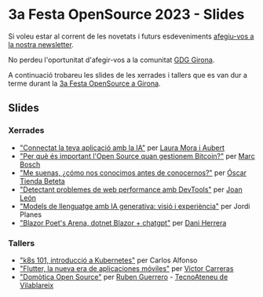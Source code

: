 # 3a Festa OpenSource 2023 - Slides

Si voleu estar al corrent de les novetats i futurs esdeveniments [afegiu-vos a la nostra newsletter](https://geekscat.us2.list-manage.com/subscribe/post?u=04c7e5f2cdec77b33da4fb17e&id=c91e51c76c).

No perdeu l'oportunitat d'afegir-vos a la comunitat [GDG Girona](https://gdg.community.dev/gdg-girona/).

A continuació trobareu les slides de les xerrades i tallers que es van dur a terme durant la <a href="https://hacktoberfest.geeks.cat" target="_blank">3a Festa OpenSource a Girona</a>.

## Slides

### Xerrades
- <a taget="_blank" href="slides/2023_10_21-hacktoberfest_girona.pdf">"Connectat la teva aplicació amb la IA"</a> per [Laura Mora i Aubert](https://twitter.com/blackhold_)
- <a taget="_blank" href="slides/Presentació Hacktoberfest - Bitcoin i Open Source.pdf">"Per què és important l'Open Source quan gestionem Bitcoin?"</a> per [Marc Bosch](https://twitter.com/akakush0)
- <a taget="_blank" href="https://slides.com/oscartiendabeteta/me_suenas">"Me suenas, ¿cómo nos conocimos antes de conocernos?"</a> per [Óscar Tienda Beteta](https://twitter.com/DataOskar)
- <a taget="_blank" href="https://slides.com/joanleon/webperf-devtools-devfest-2023/">"Detectant problemes de web performance amb DevTools"</a> per [Joan León](https://twitter.com/nucliweb)
- <a taget="_blank" href="slides/Presentacio_festa_opensource_2023.pptx">"Models de llenguatge amb IA generativa: visió i experiència"</a> per Jordi Planes
- <a taget="_blank" href="https://github.com/ctrl-alt-d/FOS2023">"Blazor Poet's Arena, dotnet Blazor + chatgpt"</a> per [Dani Herrera](https://twitter.com/ctrl_alt_d)

### Tallers
- <a taget="_blank" href="slides/20231021_gdg_girona_kubernetes_workshop.pdf">"k8s 101, introducció a Kubernetes"</a> per Carlos Alfonso
- <a taget="_blank" href="slides/Flutter Development Roadmap.pptx">"Flutter, la nueva era de aplicaciones móviles"</a> per [Victor Carreras](https://twitter.com/vcarreras9)
- <a taget="_blank" href="slides/PresentacioHomeAssistantHacktoberFest.pdf">"Domòtica Open Source"</a> per [Ruben Guerrero](https://twitter.com/rubenguerrero) - [TecnoAteneu de Vilablareix](https://www.tecnoateneu.cat/)
